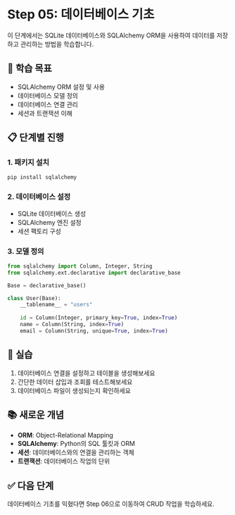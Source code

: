 # Step 05: 데이터베이스 기초

이 단계에서는 SQLite 데이터베이스와 SQLAlchemy ORM을 사용하여 데이터를 저장하고 관리하는 방법을 학습합니다.

## 🎯 학습 목표

- SQLAlchemy ORM 설정 및 사용
- 데이터베이스 모델 정의
- 데이터베이스 연결 관리
- 세션과 트랜잭션 이해

## 📋 단계별 진행

### 1. 패키지 설치

```bash
pip install sqlalchemy
```

### 2. 데이터베이스 설정

- SQLite 데이터베이스 생성
- SQLAlchemy 엔진 설정
- 세션 팩토리 구성

### 3. 모델 정의

```python
from sqlalchemy import Column, Integer, String
from sqlalchemy.ext.declarative import declarative_base

Base = declarative_base()

class User(Base):
    __tablename__ = "users"
    
    id = Column(Integer, primary_key=True, index=True)
    name = Column(String, index=True)
    email = Column(String, unique=True, index=True)
```

## 🔧 실습

1. 데이터베이스 연결을 설정하고 테이블을 생성해보세요
2. 간단한 데이터 삽입과 조회를 테스트해보세요
3. 데이터베이스 파일이 생성되는지 확인하세요

## 📚 새로운 개념

- **ORM**: Object-Relational Mapping
- **SQLAlchemy**: Python의 SQL 툴킷과 ORM
- **세션**: 데이터베이스와의 연결을 관리하는 객체
- **트랜잭션**: 데이터베이스 작업의 단위

## ✅ 다음 단계

데이터베이스 기초를 익혔다면 Step 06으로 이동하여 CRUD 작업을 학습하세요.
